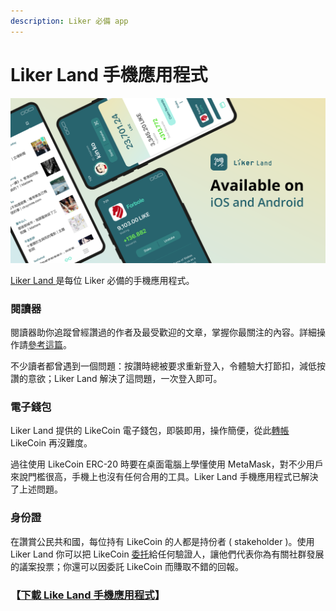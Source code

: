 ```yaml
---
description: Liker 必備 app
---
```


# Liker Land 手機應用程式

![](../../../.gitbook/assets/likecoin_ad72_appstore_og_ios_android.png)

[Liker Land ](https://like.co/in/getapp)是每位 Liker 必備的手機應用程式。

### 閱讀器

閱讀器助你追蹤曾經讚過的作者及最受歡迎的文章，掌握你最關注的內容。詳細操作請[參考這篇](https://docs.like.co/v/zh/user-guide/liker-land/discovering-contents)。

不少讀者都曾遇到一個問題：按讚時總被要求重新登入，令體驗大打節扣，減低按讚的意欲；Liker Land 解決了這問題，一次登入即可。

### 電子錢包

Liker Land 提供的 LikeCoin 電子錢包，即裝即用，操作簡便，從此[轉帳](https://docs.like.co/v/zh/user-guide/liker-land/like-pay) LikeCoin 再沒難度。

過往使用 LikeCoin ERC-20 時要在桌面電腦上學懂使用 MetaMask，對不少用戶來說門檻很高，手機上也沒有任何合用的工具。Liker Land 手機應用程式已解決了上述問題。

### 身份證

在讚賞公民共和國，每位持有 LikeCoin 的人都是持份者 \( stakeholder \)。使用 Liker Land 你可以把 LikeCoin [委托](https://docs.like.co/v/zh/user-guide/liker-land/delegation-of-likecoin)給任何驗證人，讓他們代表你為有關社群發展的議案投票；你還可以因委託 LikeCoin 而賺取不錯的回報。 

### 【[下載 Like Land 手機應用程式](https://like.co/in/getapp)】

